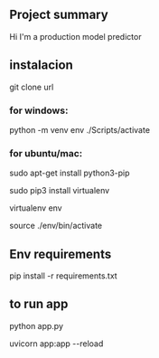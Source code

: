 

## Project summary
Hi I'm a production model predictor

## instalacion 

git clone url

### for windows:
python -m venv env
./Scripts/activate

### for ubuntu/mac:

sudo apt-get install python3-pip

sudo pip3 install virtualenv 

virtualenv env 

source ./env/bin/activate
## Env requirements
pip install -r requirements.txt

## to run app
python app.py

uvicorn app:app --reload